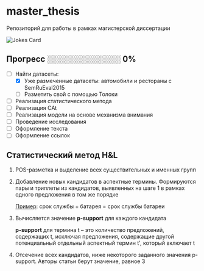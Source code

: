 # master_thesis
Репозиторий для работы в рамках магистерской диссертации

![Jokes Card](https://readme-jokes.vercel.app/api)

## Прогресс ░░░░░░░░░░░░░ 0%
- [ ] Найти датасеты:
    - [x] Уже размеченные датасеты: автомобили и рестораны с SemRuEval2015
    - [ ] Разметить свой с помощью Толоки
- [ ] Реализация статистического метода
- [ ] Реализация CAt 
- [ ] Реализация модели на основе механизма внимания 
- [ ] Проведение исследования
- [ ] Оформление текста 
- [ ] Оформление ссылок

## Статистический метод H&L
1. POS-разметка и выделение всех существительных и именных групп
2. Добавление новых кандидатов в аспектные термины. Формируются пары и триплеты из кандидатов, выявленных на шаге 1 в рамках одного предложения в том же порядке

    <ins>Пример</ins>: срок службы + батарея = срок службы батареи
3. Вычисляется значение <b>p-support</b> для каждого кандидата

    <b>p-support</b> для термина t – это количество предложений, содержащих t, исключая предложения, содержащие другой потенциальный отдельный аспектный термин t', который включает t
   
 4. Отсечение всех кандидатов, ниже некоторого заданного значения p-support. Авторы статьи берут значение, равное 3
